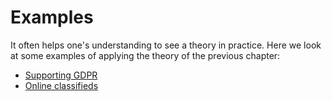# Examples

It often helps one's understanding to see a theory in practice.
Here we look at some examples of applying the theory of the previous chapter:

- [Supporting GDPR](gdpr/index.md)
- [Online classifieds](classifieds/index.md)
